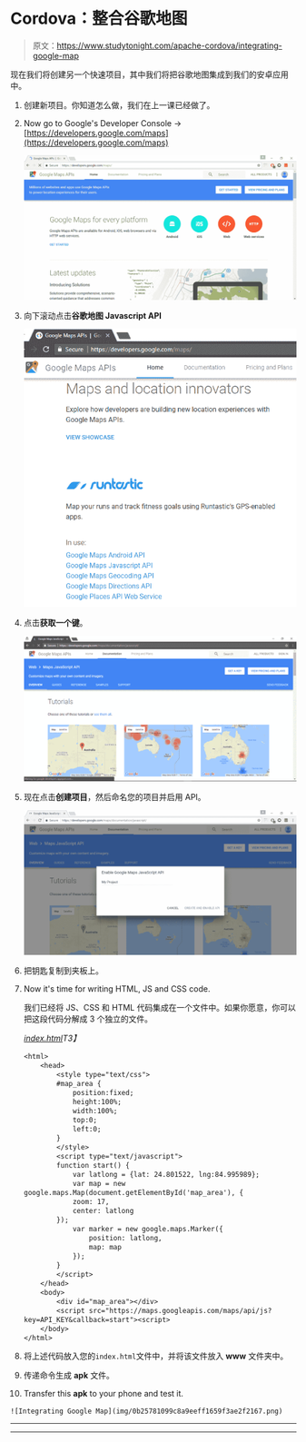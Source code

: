 # Cordova：整合谷歌地图

> 原文：<https://www.studytonight.com/apache-cordova/integrating-google-map>

现在我们将创建另一个快速项目，其中我们将把谷歌地图集成到我们的安卓应用中。

1.  创建新项目。你知道怎么做，我们在上一课已经做了。
2.  Now go to Google's Developer Console → [https://developers.google.com/maps](https://developers.google.com/maps)

    ![Integrating Google Map](img/78771350b24aff79315edebf46b221cb.png)

3.  向下滚动点击**谷歌地图 Javascript API**

    ![Integrating Google Map](img/bb79c632b7a644f03714e8eb07761fc2.png)

4.  点击**获取一个键**。

    ![Integrating Google Map](img/7a388cb17e9337d5094b300667465d54.png)

5.  现在点击**创建项目**，然后命名您的项目并启用 API。

    ![Integrating Google Map](img/934f8548f508d8f358fe2091d2e37d98.png)

6.  把钥匙复制到夹板上。
7.  Now it's time for writing HTML, JS and CSS code.

    我们已经将 JS、CSS 和 HTML 代码集成在一个文件中。如果你愿意，你可以把这段代码分解成 3 个独立的文件。

    *<u>index.html</u>T3】*

    ```
    <html>
        <head>
            <style type="text/css">
            #map_area {
    	        position:fixed;
    	        height:100%;
    	        width:100%;
    	        top:0;
    	        left:0;
            }
            </style>
            <script type="text/javascript">
            function start() {
                var latlong = {lat: 24.801522, lng:84.995989};
                var map = new google.maps.Map(document.getElementById('map_area'), {
                zoom: 17,
                center: latlong
            });
                var marker = new google.maps.Marker({
                    position: latlong,
                    map: map
                });
            }
            </script>
        </head>
        <body>
            <div id="map_area"></div>
            <script src="https://maps.googleapis.com/maps/api/js?key=API_KEY&callback=start"><script>
        </body>
    </html>
    ```

8.  将上述代码放入您的`index.html`文件中，并将该文件放入 **www** 文件夹中。
9.  传递命令生成 **apk** 文件。
10.  Transfer this **apk** to your phone and test it.

    ![Integrating Google Map](img/0b25781099c8a9eeff1659f3ae2f2167.png)

* * *

* * *